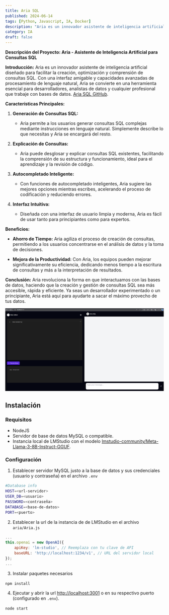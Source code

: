 ```yaml
---
title: Aria SQL
published: 2024-06-14
tags: [Python, Javascript, IA, Docker]
description: "Aria es un innovador asistente de inteligencia artificial diseñado para facilitar la creación, optimización y comprensión de consultas SQL"
category: IA
draft: false
---
```


**Descripción del Proyecto: Aria - Asistente de Inteligencia Artificial para Consultas SQL**

**Introducción:**
Aria es un innovador asistente de inteligencia artificial diseñado para facilitar la creación, optimización y comprensión de consultas SQL. Con una interfaz amigable y capacidades avanzadas de procesamiento de lenguaje natural, Aria se convierte en una herramienta esencial para desarrolladores, analistas de datos y cualquier profesional que trabaje con bases de datos.
[Aria SQL GitHub](https://github.com/Vayioleta/Aria).

**Características Principales:**

1. **Generación de Consultas SQL:**
   - Aria permite a los usuarios generar consultas SQL complejas mediante instrucciones en lenguaje natural. Simplemente describe lo que necesitas y Aria se encargará del resto.

2. **Explicación de Consultas:**
   - Aria puede desglosar y explicar consultas SQL existentes, facilitando la comprensión de su estructura y funcionamiento, ideal para el aprendizaje y la revisión de código.

3. **Autocompletado Inteligente:**
   - Con funciones de autocompletado inteligentes, Aria sugiere las mejores opciones mientras escribes, acelerando el proceso de codificación y reduciendo errores.

4. **Interfaz Intuitiva:**
   - Diseñada con una interfaz de usuario limpia y moderna, Aria es fácil de usar tanto para principiantes como para expertos.

**Beneficios:**

- **Ahorro de Tiempo:**
  Aria agiliza el proceso de creación de consultas, permitiendo a los usuarios concentrarse en el análisis de datos y la toma de decisiones.

- **Mejora de la Productividad:**
  Con Aria, los equipos pueden mejorar significativamente su eficiencia, dedicando menos tiempo a la escritura de consultas y más a la interpretación de resultados.

**Conclusión:**
Aria revoluciona la forma en que interactuamos con las bases de datos, haciendo que la creación y gestión de consultas SQL sea más accesible, rápida y eficiente. Ya seas un desarrollador experimentado o un principiante, Aria está aquí para ayudarte a sacar el máximo provecho de tus datos.

![UI](https://github.com/Vayioleta/Aria/raw/main/doc/imgs/interface.png)

## Instalación

### Requisitos

- NodeJS
- Servidor de base de datos MySQL o compatible.
- Instancia local de LMStudio con el modelo [lmstudio-community/Meta-Llama-3-8B-Instruct-GGUF](https://huggingface.co/lmstudio-community/Meta-Llama-3-8B-Instruct-GGUF).

### Configuración

1. Establecer servidor MySQL justo a la base de datos y sus credenciales (usuario y contraseña) en el archivo `.env`

```bash
#Database info
HOST=<url-servidor>
USER_DB=<usuario>
PASSWORD=<contraseña>
DATABASE=<base-de-datos>
PORT=<puerto>
```

2. Establecer la url de la instancia de de LMStudio en el archivo `aria/Aria.js`

```javascript
...
this.openai = new OpenAI({
	apiKey: 'lm-studio', // Reemplaza con tu clave de API
	baseURL: 'http://localhost:1234/v1', // URL del servidor local
});
...
```

3. Instalar paquetes necesarios

`npm install`

4. Ejecutar y abrir la url [http://localhost:3001](http://localhost:3001) o en su respectivo puerto (configurado en `.env`).

`node start`